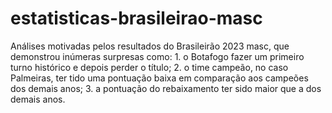# estatisticas-brasileirao-masc
Análises motivadas pelos resultados do Brasileirão 2023 masc, que demonstrou inúmeras surpresas como: 1. o Botafogo fazer um primeiro turno histórico e depois perder o título; 2. o time campeão, no caso Palmeiras, ter tido uma pontuação baixa em comparação aos campeões dos demais anos; 3. a pontuação do rebaixamento ter sido maior que a dos demais anos.
